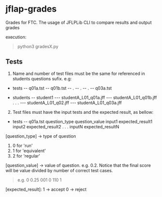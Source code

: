 # jflap-grades
Grades for FTC. The usage of JFLPLib CLI to compare results and output grades

execution:
> python3 gradesX.py

## Tests

1. Name and number of test files must be the same for referenced in students questions sufix.
e.g:
- tests
-- q01a.tst
-- q01b.tst
-- .
-- .
-- .
-- q03a.tst

- students
-- student1
--- studentA_L01_q01a.jff
--- studentA_L01_q01b.jff
.
.
.
--- studentA_L01_q02.jff
--- studentA_L01_q03a.jff

2. Test files must have the input tests and the expected result, as bellow:
- tests
-- q01a.tst
question_type
question_value
input1	expected_result1
input2	expected_result2
.
.
.
inputN	expected_resultN

[question_type] -> type of question
1. 0 for 'run'
2. 1 for 'equivalent'
3. 2 for 'regular'

[question_value] -> value of question. e.g. 0.2. Notice that the final score will be value divided by number of correct test cases.

> e.g.
0
0.25
001	0
110	1

[expected_result]:
1 -> accept
0 -> reject
